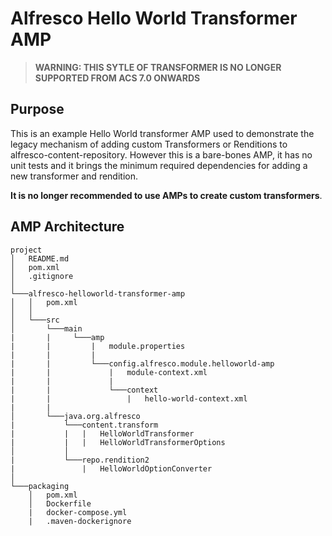 # Alfresco Hello World Transformer AMP  

> **WARNING: THIS SYTLE OF TRANSFORMER IS NO LONGER SUPPORTED FROM ACS 7.0 ONWARDS**

## Purpose
This is an example Hello World transformer AMP used to demonstrate the legacy mechanism of adding custom 
Transformers or Renditions to alfresco-content-repository. However this is a bare-bones AMP, it has no
unit tests and it brings the minimum required dependencies for adding a new transformer and rendition.
 
**It is no longer recommended to use AMPs to create custom transformers**.
## AMP Architecture
```
project
│   README.md
│   pom.xml
│   .gitignore
│
└───alfresco-helloworld-transformer-amp
│   │   pom.xml
│   │
│   └───src
│       └───main
|       |     └───amp
|       |         |   module.properties
|       |         |
|       |         └───config.alfresco.module.helloworld-amp
|       |             |   module-context.xml
|       |             |
|       |             └───context
|       |                 |   hello-world-context.xml
|       | 
│       └───java.org.alfresco
|           └───content.transform
|           |   |   HelloWorldTransformer
|           |   |   HelloWorldTransformerOptions
│           │
|           └───repo.rendition2
|               |   HelloWorldOptionConverter
│   
└───packaging
    │   pom.xml
    │   Dockerfile
    |   docker-compose.yml
    |   .maven-dockerignore
```
